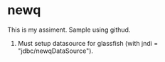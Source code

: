 # newq
This is my assiment. Sample using githud.

1. Must setup datasource for glassfish (with jndi = "jdbc/newqDataSource").
